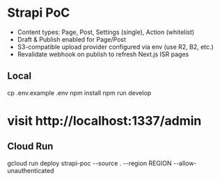 # Strapi PoC

- Content types: Page, Post, Settings (single), Action (whitelist)
- Draft & Publish enabled for Page/Post
- S3-compatible upload provider configured via env (use R2, B2, etc.)
- Revalidate webhook on publish to refresh Next.js ISR pages

## Local
cp .env.example .env
npm install
npm run develop
# visit http://localhost:1337/admin

## Cloud Run
gcloud run deploy strapi-poc --source . --region REGION --allow-unauthenticated
